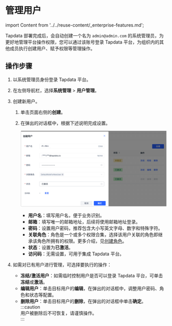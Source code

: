 # 管理用户

import Content from '../../reuse-content/_enterprise-features.md';

<Content />

Tapdata 部署完成后，会自动创建一个名为 `admin@admin.com`  的系统管理员，为更好地管理平台操作权限，您可以通过该账号登录 Tapdata 平台，为组织内的其他成员执行创建用户、赋予权限等管理操作。

## 操作步骤

1. 以系统管理员身份登录 Tapdata 平台。

2. 在左侧导航栏，选择**系统管理** > **用户管理**。

3. 创建新用户。

   1. 单击页面右侧的**创建**。

   2. 在弹出的对话框中，根据下述说明完成设置。

      ![创建用户](../../images/create_user.png)

      * **用户名**：填写用户名，便于业务识别。
      * **邮箱**：填写唯一的邮箱地址，后续将使用邮箱地址登录。
      * **密码**：设置用户密码，推荐包含大小写英文字母、数字和特殊字符。
      * **关联角色**：角色是一个或多个权限合集，选择该用户关联的角色即继承该角色所拥有的权限。更多介绍，见[创建角色](manage-role.md)。
      * **状态**：设置为**已激活**。
      * **访问码**：无需设置，可用于集成 Tapdata 平台。

4. 如需对已有用户进行管理，可选择要执行的操作：

   * **冻结/激活用户**：如需临时控制用户是否可以登录 Tapdata 平台，可单击**冻结**或**激活**。   
   * **编辑用户**：单击目标用户的**编辑**，在弹出的对话框中，调整用户密码、角色和状态等配置。
   * **删除用户**：单击目标用户的**删除**，在弹出的对话框中单击**确定**。
     :::caution   
     用户被删除后不可恢复，请谨慎操作。   
     :::